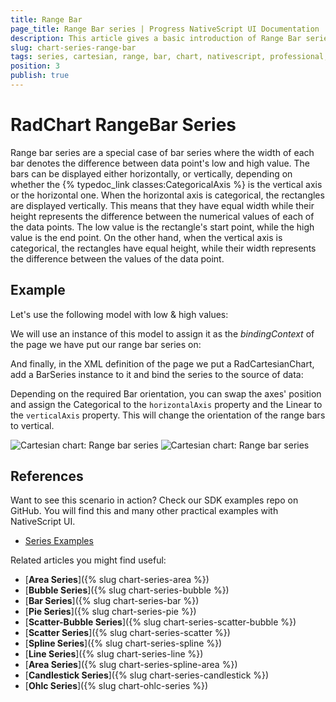```yaml
---
title: Range Bar
page_title: Range Bar series | Progress NativeScript UI Documentation
description: This article gives a basic introduction of Range Bar series and continues with a sample scenario of how Range Bar series are used.
slug: chart-series-range-bar
tags: series, cartesian, range, bar, chart, nativescript, professional, ui
position: 3
publish: true
---
```


# RadChart RangeBar Series
Range bar series are a special case of bar series where the width of each bar denotes the difference between data point's low and high value. The bars can be displayed either horizontally, or vertically, depending on whether the {% typedoc_link classes:CategoricalAxis %} is the vertical axis or the horizontal one. When the horizontal axis is categorical, the rectangles are displayed vertically. This means that they have equal width while their height represents the difference between the numerical values of each of the data points. The low value is the rectangle's start point, while the high value is the end point. On the other hand, when the vertical axis is categorical, the rectangles have equal height, while their width represents the difference between the values of the data point.

## Example
Let's use the following model with low & high values:

<snippet id='range-bar-source'/>

We will use an instance of this model to assign it as the *bindingContext* of the page we have put our range bar series on:

<snippet id='binding-context-range-bar'/>

And finally, in the XML definition of the page we put a RadCartesianChart, add a BarSeries instance to it and bind the series to the source of data:

<snippet id='range-bar-series'/>

Depending on the required Bar orientation, you can swap the axes' position and assign the Categorical to the `horizontalAxis` property and the Linear to the `verticalAxis` property. This will change the orientation of the range bars to vertical.

![Cartesian chart: Range bar series](../../../img/ns_ui/range_bar_series_android.png "Range bar series on Android.") ![Cartesian chart: Range bar series](../../../img/ns_ui/range_bar_series_ios.png "Range bar series on iOS.")

## References
Want to see this scenario in action?
Check our SDK examples repo on GitHub. You will find this and many other practical examples with NativeScript UI.

* [Series Examples](https://github.com/NativeScript/nativescript-ui-samples/tree/master/chart/app/examples/series)

Related articles you might find useful:

* [**Area Series**]({% slug chart-series-area %})
* [**Bubble Series**]({% slug chart-series-bubble %})
* [**Bar Series**]({% slug chart-series-bar %})
* [**Pie Series**]({% slug chart-series-pie %})
* [**Scatter-Bubble Series**]({% slug chart-series-scatter-bubble %})
* [**Scatter Series**]({% slug chart-series-scatter %})
* [**Spline Series**]({% slug chart-series-spline %})
* [**Line Series**]({% slug chart-series-line %})
* [**Area Series**]({% slug chart-series-spline-area %})
* [**Candlestick Series**]({% slug chart-series-candlestick %})
* [**Ohlc Series**]({% slug chart-ohlc-series %})